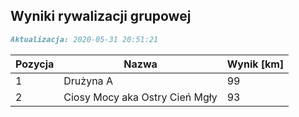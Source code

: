 ## Wyniki rywalizacji grupowej

```markdown
Aktualizacja: 2020-05-31 20:51:21
```

Pozycja | Nazwa | Wynik [km] |
------------ | -------------  | -------------
 1 |Drużyna A | 99 
 2 |Ciosy Mocy aka Ostry Cień Mgły | 93